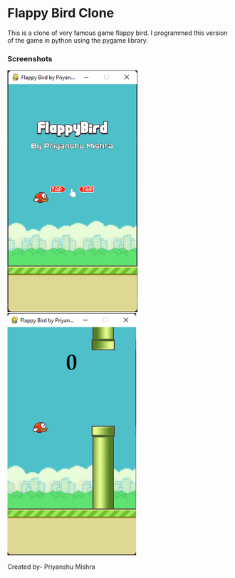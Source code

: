 # Flappy Bird Clone

This is a clone of very famous game flappy bird. I programmed this version of the game in python using the pygame library.

### Screenshots

![Screenshot1](https://github.com/priyanshu0171/Flappy-Bird-Game/blob/master/gallery/snapshots/snapshot1_homescreen.png)
![Screenshot2](https://github.com/priyanshu0171/Flappy-Bird-Game/blob/master/gallery/snapshots/snapshot2_Gameplay.png)



Created by- Priyanshu Mishra
